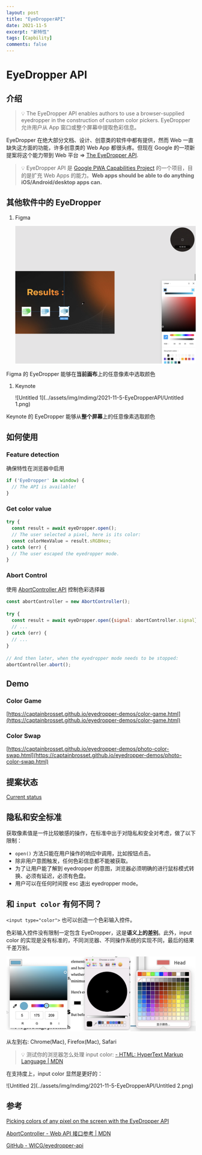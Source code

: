 ```yaml
---
layout: post
title: "EyeDropperAPI"
date: 2021-11-5
excerpt: "新特性"
tags: [Capbility]
comments: false
---
```


# EyeDropper API

## 介绍


> 💡 The EyeDropper API enables authors to use a browser-supplied eyedropper in the construction of custom color pickers.
EyeDropper 允许用户从 App 窗口或整个屏幕中提取色彩信息。

EyeDropper 在绝大部分文档、设计、创意类的软件中都有提供，然而 Web 一直缺失这方面的功能，许多创意类的 Web App 都很头疼。但现在 Google 的一项新提案将这个能力带到 Web 平台 ⇒ [The EyeDropper API](https://github.com/WICG/eyedropper-api).


> 💡 EyeDropper API 是 [Google PWA Capabilities Project](https://web.dev/fugu-status/) 的一个项目，目的是扩充 Web Apps 的能力。**Web apps should be able to do anything iOS/Android/desktop apps can.**

## 其他软件中的 EyeDropper

1. Figma

   ![Untitled](../assets/img/mdimg/2021-11-5-EyeDropperAPI/Untitled.png)

Figma 的 EyeDropper 能够在**当前画布**上的任意像素中选取颜色

1. Keynote

   ![Untitled 1](../assets/img/mdimg/2021-11-5-EyeDropperAPI/Untitled 1.png)

Keynote 的 EyeDropper 能够从**整个屏幕**上的任意像素选取颜色

## 如何使用

### Feature detection

确保特性在浏览器中启用

```jsx
if ('EyeDropper' in window) {
  // The API is available!
}
```

### Get color value

```jsx
try {
  const result = await eyeDropper.open();
  // The user selected a pixel, here is its color:
  const colorHexValue = result.sRGBHex;
} catch (err) {
  // The user escaped the eyedropper mode.
}
```

### Abort Control

使用 [AbortController API](https://developer.mozilla.org/zh-CN/docs/Web/API/AbortController) 控制色彩选择器

```jsx
const abortController = new AbortController();

try {
  const result = await eyeDropper.open({signal: abortController.signal});
  // ...
} catch (err) {
  // ...
}

// And then later, when the eyedropper mode needs to be stopped:
abortController.abort();
```

## Demo

### Color Game

[https://captainbrosset.github.io/eyedropper-demos/color-game.html](https://captainbrosset.github.io/eyedropper-demos/color-game.html)

### Color Swap

[https://captainbrosset.github.io/eyedropper-demos/photo-color-swap.html](https://captainbrosset.github.io/eyedropper-demos/photo-color-swap.html)

## 提案状态

[Current status](https://www.notion.so/ac3507d92a7f4dcfbfb2b686d5b48d0b)

## 隐私和安全标准

获取像素值是一件比较敏感的操作，在标准中出于对隐私和安全对考虑，做了以下限制：

- `open()` 方法只能在用户操作的响应中调用，比如按钮点击。
- 除非用户意图触发，任何色彩信息都不能被获取。
- 为了让用户能了解到 eyedropper 的意图，浏览器必须明确的进行鼠标模式转换、必须有延迟，必须有色盘。
- 用户可以在任何时间按 esc 退出 eyedropper mode。

## 和 `input color` 有何不同？

`<input type="color">` 也可以创造一个色彩输入控件。

色彩输入控件没有限制一定包含 EyeDropper，这是**语义上的差别**。此外，input color 的实现是没有标准的，不同浏览器、不同操作系统的实现不同，最后的结果千差万别。

![Frame_4](../assets/img/mdimg/2021-11-5-EyeDropperAPI/Frame_4.png)

从左到右: Chrome(Mac), Firefox(Mac), Safari


> 💡 测试你的浏览器怎么处理 input color:
> [- HTML: HyperText Markup Language | MDN](https://developer.mozilla.org/en-US/docs/Web/HTML/Element/input/color)


在支持度上，input color 显然是更好的：

![Untitled 2](../assets/img/mdimg/2021-11-5-EyeDropperAPI/Untitled 2.png)

## 参考

[Picking colors of any pixel on the screen with the EyeDropper API](https://web.dev/eyedropper/)

[AbortController - Web API 接口参考 | MDN](https://developer.mozilla.org/zh-CN/docs/Web/API/AbortController)

[GitHub - WICG/eyedropper-api](https://github.com/WICG/eyedropper-api)